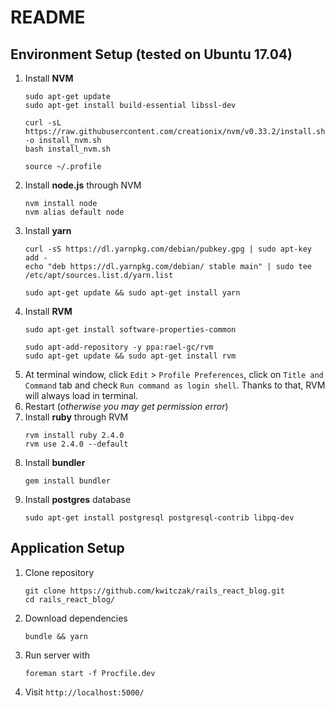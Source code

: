 # README

## Environment Setup (tested on Ubuntu 17.04)
1. Install **NVM**
    ```
    sudo apt-get update
    sudo apt-get install build-essential libssl-dev
    
    curl -sL https://raw.githubusercontent.com/creationix/nvm/v0.33.2/install.sh -o install_nvm.sh
    bash install_nvm.sh
    
    source ~/.profile
    ```
1. Install **node.js** through NVM
    ```
    nvm install node
    nvm alias default node
    ```
1. Install **yarn**
    ```
    curl -sS https://dl.yarnpkg.com/debian/pubkey.gpg | sudo apt-key add -
    echo "deb https://dl.yarnpkg.com/debian/ stable main" | sudo tee /etc/apt/sources.list.d/yarn.list
    
    sudo apt-get update && sudo apt-get install yarn
    ```
1. Install **RVM**
    ```
    sudo apt-get install software-properties-common
    
    sudo apt-add-repository -y ppa:rael-gc/rvm
    sudo apt-get update && sudo apt-get install rvm
    ```
1. At terminal window, click `Edit` > `Profile Preferences`, click on `Title and Command` tab
 and check `Run command as login shell`. Thanks to that, RVM will always load in terminal.
1. Restart (*otherwise you may get permission error*)
1. Install **ruby** through RVM
    ```
    rvm install ruby 2.4.0
    rvm use 2.4.0 --default
    ```
1. Install **bundler**
    ```
    gem install bundler
    ```
1. Install **postgres** database
    ```
    sudo apt-get install postgresql postgresql-contrib libpq-dev
    ```

## Application Setup
1. Clone repository
    ```
    git clone https://github.com/kwitczak/rails_react_blog.git
    cd rails_react_blog/
    ```
1. Download dependencies
    ```
    bundle && yarn
    ```
1. Run server with
    ```
    foreman start -f Procfile.dev
    ```
1. Visit `http://localhost:5000/`